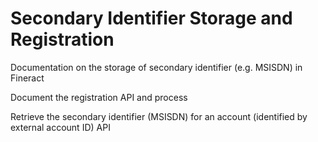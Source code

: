# Secondary Identifier Storage and Registration

Documentation on the storage of secondary identifier \(e.g. MSISDN\) in Fineract

Document the registration API and process

Retrieve the secondary identifier \(MSISDN\) for an account \(identified by external account ID\) API 

